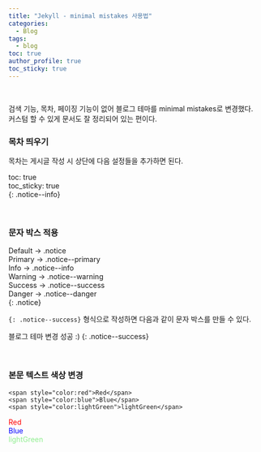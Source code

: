 ```yaml
---
title: "Jekyll - minimal mistakes 사용법"
categories:
  - Blog
tags:
  - blog
toc: true
author_profile: true
toc_sticky: true
---
```


<br />   


검색 기능, 목차, 페이징 기능이 없어 블로그 테마를 minimal mistakes로 변경했다.             
커스텀 할 수 있게 문서도 잘 정리되어 있는 편이다.  

### 목차 띄우기
목차는 게시글 작성 시 상단에 다음 설정들을 추가하면 된다. 

toc: true  
toc_sticky: true  
{: .notice--info}

<br />

### 문자 박스 적용 


Default → .notice  
Primary	→ .notice--primary  
Info	→ .notice--info  
Warning	→ .notice--warning  
Success	→ .notice--success  
Danger	→ .notice--danger  
{: .notice}

`{: .notice--success}` 형식으로 작성하면 다음과 같이 문자 박스를 만들 수 있다. 

블로그 테마 변경 성공 :) 
{: .notice--success}

<br />

### 본문 텍스트 색상 변경 

```
<span style="color:red">Red</span>  
<span style="color:blue">Blue</span>  
<span style="color:lightGreen">lightGreen</span> 
```

<span style="color:red">Red</span>  
<span style="color:blue">Blue</span>  
<span style="color:lightGreen">lightGreen</span>

<br />
